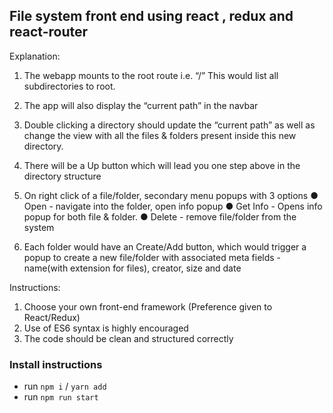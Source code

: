 ## File system front end using react , redux and react-router

<!-- [Link to design](​http://nosmalltask2.s3-website.ap-south-1.amazonaws.com/) -->

Explanation​:
1. The webapp mounts to the root route i.e. “/​”
This would list all subdirectories to root.
2. The app will also display the “current path” in the navbar
3. Double clicking a directory should update the “current path” as well as change the view
with all the files & folders present inside this new directory.
4. There will be a Up​ button which will lead you one step above in the directory structure

5. On right click of a file/folder, secondary menu popups with 3 options
● Open - navigate into the folder, open info popup
● Get Info - Opens info popup for both file & folder.
● Delete - remove file/folder from the system

6. Each folder would have an Create/Add ​button, which would trigger a popup to create a
new file/folder with associated meta fields - name(with extension for files), creator, size
and date

Instructions:
1. Choose your own front-end framework (Preference given to React/Redux)
2. Use of ES6 syntax is highly encouraged
3. The code should be clean and structured correctly

### Install instructions

* run `npm i` / `yarn add`
* run `npm run start`
